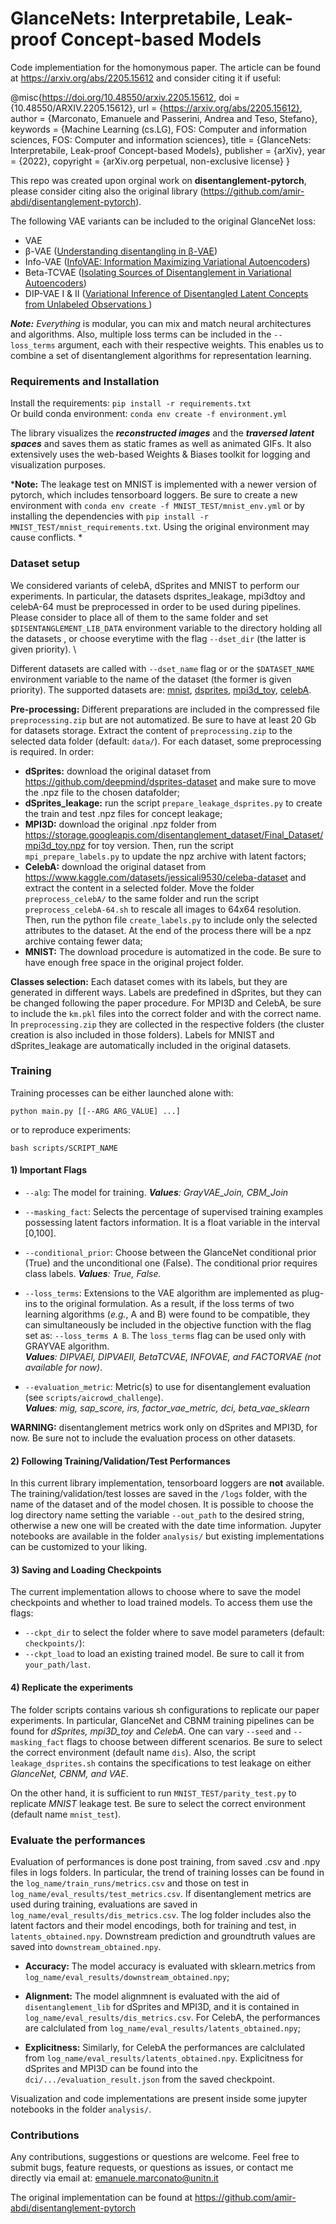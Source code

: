 
# GlanceNets: Interpretabile, Leak-proof Concept-based Models
Code implementiation for the homonymous paper. The article can be found at https://arxiv.org/abs/2205.15612 and consider citing it if useful:

@misc{https://doi.org/10.48550/arxiv.2205.15612,
  doi = {10.48550/ARXIV.2205.15612},
  url = {https://arxiv.org/abs/2205.15612},
  author = {Marconato, Emanuele and Passerini, Andrea and Teso, Stefano},
  keywords = {Machine Learning (cs.LG), FOS: Computer and information sciences, FOS: Computer and information sciences},
  title = {GlanceNets: Interpretabile, Leak-proof Concept-based Models},
  publisher = {arXiv},
  year = {2022},
  copyright = {arXiv.org perpetual, non-exclusive license}
}

This repo was created upon orginal work on **disentanglement-pytorch**, please consider citing also the original library (https://github.com/amir-abdi/disentanglement-pytorch).
   
The following VAE variants can be included to the original GlanceNet loss:
- VAE
- β-VAE ([Understanding disentangling in β-VAE](https://arxiv.org/pdf/1804.03599.pdf))
- Info-VAE ([InfoVAE: Information Maximizing Variational Autoencoders](https://arxiv.org/abs/1706.02262))
- Beta-TCVAE ([Isolating Sources of Disentanglement in Variational Autoencoders](https://arxiv.org/abs/1802.04942))
- DIP-VAE I & II ([Variational Inference of Disentangled Latent Concepts from Unlabeled Observations ](https://openreview.net/forum?id=H1kG7GZAW))

***Note:*** *Everything* is modular, you can mix and match neural architectures and algorithms.
Also, multiple loss terms can be included in the `--loss_terms` argument, each with their respective weights. This enables us to combine a set of disentanglement algorithms for representation learning. 


### Requirements and Installation

Install the requirements: `pip install -r requirements.txt` \
Or build conda environment: `conda env create -f environment.yml`

The library visualizes the ***reconstructed images*** and the ***traversed latent spaces*** and saves them as static frames as well as animated GIFs. It also extensively uses the web-based Weights & Biases toolkit for logging and visualization purposes.

***Note:** The leakage test on MNIST is implemented with a newer version of pytorch, which includes tensorboard loggers. Be sure to create a new environment with `conda env create -f MNIST_TEST/mnist_env.yml` or by installing the dependencies with `pip install -r MNIST_TEST/mnist_requirements.txt`. Using the original environment may cause conflicts. * 
### Dataset setup

We considered variants of celebA, dSprites and MNIST to perform our experiments. In particular, the datasets dsprites_leakage, mpi3dtoy and celebA-64 must be preprocessed in order to be used during pipelines. Please consider to place all of them to the same folder and set `$DISENTANGLEMENT_LIB_DATA` environment variable to the directory holding all the datasets , or choose everytime with the flag `--dset_dir`   (the latter is given priority). \ 

Different datasets are called with `--dset_name` flag or or the `$DATASET_NAME` environment variable to the name of the dataset (the former is given priority).  The supported datasets are: 
[mnist](http://yann.lecun.com/exdb/mnist/),
[dsprites](https://github.com/deepmind/dsprites-dataset/raw/master/dsprites_ndarray_co1sh3sc6or40x32y32_64x64.npz),
[mpi3d_toy](https://storage.googleapis.com/disentanglement_dataset/data_npz/sim_toy_64x_ordered_without_heldout_factors.npz),
[celebA](http://mmlab.ie.cuhk.edu.hk/projects/CelebA.html).

**Pre-processing:** 
Different preparations are included in the compressed file `preprocessing.zip` but are not automatized. Be sure to have at least 20 Gb  for datasets storage. Extract the content of `preprocessing.zip` to the selected data folder (default: `data/`). For each dataset, some preprocessing is required. In order:
- **dSprites:**  download the original dataset from https://github.com/deepmind/dsprites-dataset and make sure to move the .npz file to the chosen datafolder; 
- **dSprites_leakage:** run the script `prepare_leakage_dsprites.py` to create the train and test .npz files for concept leakage; 
- **MPI3D:**  download the original .npz folder from https://storage.googleapis.com/disentanglement_dataset/Final_Dataset/mpi3d_toy.npz for toy version.  Then, run the script `mpi_prepare_labels.py` to update the npz archive with latent factors;
- **CelebA:** download the original dataset from https://www.kaggle.com/datasets/jessicali9530/celeba-dataset and extract the content in a selected folder.  Move the folder `preprocess_celebA/` to the same folder and run the script `preprocess_celebA-64.sh` to rescale all images to 64x64 resolution. Then, run the python file `create_labels.py` to include only the selected attributes to the dataset. At the end of the process there will be a npz archive containg fewer data;
- **MNIST:** The download procedure is  automatized in the code. Be sure to have enough free space in the original project folder.

**Classes selection:**
Each dataset comes with its labels, but they are generated in different ways. Labels are predefined in dSprites, but they can be changed following the paper procedure. For MPI3D and CelebA, be sure to include the `km.pkl` files into the correct folder and with the correct name. In `preprocessing.zip`  they are collected in the respective folders (the cluster creation is also included in those folders). Labels for MNIST and dSprites_leakage are automatically included in the original datasets. 
 

### Training

Training processes can be either launched alone with:

    python main.py [[--ARG ARG_VALUE] ...]

or to reproduce experiments:

    bash scripts/SCRIPT_NAME
    
  
    
#### 1) Important Flags
- `--alg`: The model for training.  ***Values**:  GrayVAE_Join, CBM_Join* 
- `--masking_fact`: Selects the percentage of supervised training examples possessing latent factors information. It is a float variable in the interval [0,100]. 
- `--conditional_prior`: Choose between the GlanceNet conditional prior (True) and the unconditional one (False).  The conditional prior requires class labels. ***Values**: True, False.* 

- `--loss_terms`: Extensions to the VAE algorithm  are implemented as plug-ins to the original formulation.  As a result, if the loss terms of two learning algorithms (*e.g.*, A and B)  were found to be compatible, they can simultaneously be included in the objective function with the flag set as:
		 `--loss_terms A B`.  The `loss_terms` flag can be used only with GRAYVAE algorithm. \
   ***Values**:  DIPVAEI, DIPVAEII, BetaTCVAE, INFOVAE, and FACTORVAE (not available for now)*.
    
- `--evaluation_metric`: Metric(s) to use for disentanglement evaluation (see `scripts/aicrowd_challenge`). \
***Values**: mig, sap_score, irs, factor_vae_metric, dci, beta_vae_sklearn*

**WARNING:** disentanglement metrics work only on dSprites and MPI3D, for now. Be sure not to include the evaluation process on other datasets.   

#### 2) Following Training/Validation/Test Performances
In this current library implementation, tensorboard loggers are **not** available. The training/validation/test losses are saved in the `/logs` folder, with the name of the dataset and of the model chosen. It is possible to choose the log directory name setting the variable `--out_path` to the desired string, otherwise a new one will be created with the date time information. Jupyter notebooks are available in the folder `analysis/` but existing implementations can be customized to your liking. 

#### 3) Saving and Loading Checkpoints
The current implementation allows to choose where to save the model checkpoints and whether to load trained models. To access them use the flags:
- `--ckpt_dir` to select the folder where to save model parameters (default: `checkpoints/`):
- `--ckpt_load` to load an existing trained model. Be sure to call it from `your_path/last`.

#### 4) Replicate the experiments
The folder scripts contains various sh configurations to replicate our paper experiments. In particular, GlanceNet and CBNM training pipelines can be found for *dSprites, mpi3D_toy* and *CelebA*. One can vary `--seed` and `--masking_fact`  flags to choose between different scenarios.   Be sure to select the correct environment (default name `dis`). Also, the script `leakage_dsprites.sh` contains the specifications to test leakage on either *GlanceNet, CBNM, and VAE*.

On the other hand, it is sufficient to run `MNIST_TEST/parity_test.py` to replicate *MNIST* leakage test. Be sure to select the correct environment (default name `mnist_test`).


### Evaluate the performances
Evaluation of performances is done post training, from saved .csv and .npy files in logs folders. In particular, the trend of training losses can be found in the  `log_name/train_runs/metrics.csv` and those on test in `log_name/eval_results/test_metrics.csv`. If disentanglement metrics are used during training, evaluations are saved in `log_name/eval_results/dis_metrics.csv`.  The log folder includes also the latent factors and their model encodings, both for training and test, in  `latents_obtained.npy`. Downstream prediction and groundtruth values are saved into `downstream_obtained.npy`.

- **Accuracy:** The model accuracy is evaluated with sklearn.metrics from  `log_name/eval_results/downstream_obtained.npy`;

- **Alignment:** The model alignmnent is evaluated with the aid of `disentanglement_lib` for dSprites and MPI3D, and it is contained in `log_name/eval_results/dis_metrics.csv`. For CelebA, the performances are calclulated from `log_name/eval_results/latents_obtained.npy`;  
- **Explicitness:** Similarly, for CelebA the performances are calclulated from `log_name/eval_results/latents_obtained.npy`. Explicitness for dSprites and MPI3D can be found into the `dci/.../evaluation_result.json` from the saved checkpoint.

Visualization and code implementations are present inside some jupyter notebooks in the folder `analysis/`.


### Contributions
Any contributions, suggestions or questions are welcome. Feel free to submit bugs, feature requests, or questions as issues, or contact me directly via email at: [emanuele.marconato@unitn.it](mailto:emanuele.marconato@unitn.it) 

The original implementation can be found at https://github.com/amir-abdi/disentanglement-pytorch 

